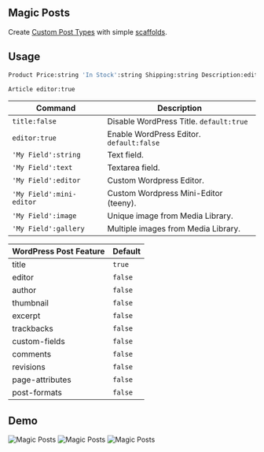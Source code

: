 Magic Posts
--------

Create [Custom Post Types](http://codex.wordpress.org/Post_Types#Custom_Types) with simple [scaffolds](http://en.wikipedia.org/wiki/Scaffold_\(programming\)).

Usage
--------

```bash
Product Price:string 'In Stock':string Shipping:string Description:editor
```

```bash
Article editor:true
```

Command | Description
--- | ---
`title:false` | Disable WordPress Title. `default:true`
`editor:true` | Enable WordPress Editor. `default:false`
`'My Field':string` | Text field.
`'My Field':text` | Textarea field.
`'My Field':editor` | Custom Wordpress Editor.
`'My Field':mini-editor` | Custom Wordpress Mini-Editor (teeny).
`'My Field':image` | Unique image from Media Library.
`'My Field':gallery` | Multiple images from Media Library.

WordPress Post Feature | Default
--- | ---
title | `true`
editor | `false`
author | `false`
thumbnail | `false`
excerpt | `false`
trackbacks | `false`
custom-fields | `false`
comments | `false`
revisions | `false`
page-attributes | `false`
post-formats | `false`

Demo
--------

![Magic Posts](http://gbaptista.com/images/m-p-01-s-b.png "Magic Posts")
![Magic Posts](http://gbaptista.com/images/m-p-02-s.png "Magic Posts")
![Magic Posts](http://gbaptista.com/images/m-p-03-s.png "Magic Posts")